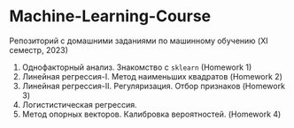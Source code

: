 # Machine-Learning-Course
Репозиторий с домашними заданиями по машинному обучению (XI семестр, 2023)

1. Однофакторный анализ. Знакомство с <code>sklearn</code> (Homework 1)
2. Линейная регрессия-I. Метод наименьших квадратов (Homework 2) 
3. Линейная регрессия-II. Регуляризация. Отбор признаков (Homework 3)
4. Логистистическая регрессия.
5. Метод опорных векторов. Калибровка вероятностей. (Homework 4)
